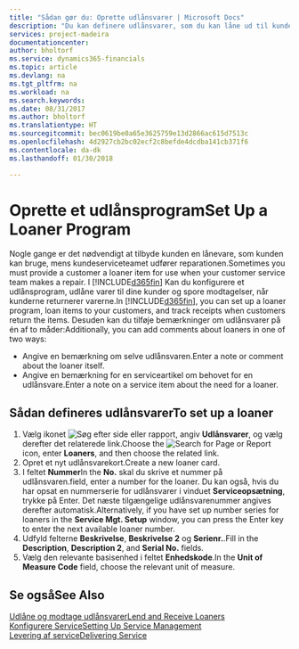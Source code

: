 ```yaml
---
title: "Sådan gør du: Oprette udlånsvarer | Microsoft Docs"
description: "Du kan definere udlånsvarer, som du kan låne ud til kunderne som erstatning for de serviceartikler, der er til reparation."
services: project-madeira
documentationcenter: 
author: bholtorf
ms.service: dynamics365-financials
ms.topic: article
ms.devlang: na
ms.tgt_pltfrm: na
ms.workload: na
ms.search.keywords: 
ms.date: 08/31/2017
ms.author: bholtorf
ms.translationtype: HT
ms.sourcegitcommit: bec0619be0a65e3625759e13d2866ac615d7513c
ms.openlocfilehash: 4d2927cb2bc02ecf2c8befde4dcdba141cb371f6
ms.contentlocale: da-dk
ms.lasthandoff: 01/30/2018

---
```

# <a name="set-up-a-loaner-program"></a><span data-ttu-id="d8deb-103">Oprette et udlånsprogram</span><span class="sxs-lookup"><span data-stu-id="d8deb-103">Set Up a Loaner Program</span></span>
<span data-ttu-id="d8deb-104">Nogle gange er det nødvendigt at tilbyde kunden en lånevare, som kunden kan bruge, mens kundeserviceteamet udfører reparationen.</span><span class="sxs-lookup"><span data-stu-id="d8deb-104">Sometimes you must provide a customer a loaner item for use when your customer service team makes a repair.</span></span> <span data-ttu-id="d8deb-105">I [!INCLUDE[d365fin](includes/d365fin_md.md)] Kan du konfigurere et udlånsprogram, udlåne varer til dine kunder og spore modtagelser, når kunderne returnerer varerne.</span><span class="sxs-lookup"><span data-stu-id="d8deb-105">In [!INCLUDE[d365fin](includes/d365fin_md.md)], you can set up a loaner program, loan items to your customers, and track receipts when customers return the items.</span></span> <span data-ttu-id="d8deb-106">Desuden kan du tilføje bemærkninger om udlånsvarer på én af to måder:</span><span class="sxs-lookup"><span data-stu-id="d8deb-106">Additionally, you can add comments about loaners in one of two ways:</span></span>  
  
* <span data-ttu-id="d8deb-107">Angive en bemærkning om selve udlånsvaren.</span><span class="sxs-lookup"><span data-stu-id="d8deb-107">Enter a note or comment about the loaner itself.</span></span>  
* <span data-ttu-id="d8deb-108">Angive en bemærkning for en serviceartikel om behovet for en udlånsvare.</span><span class="sxs-lookup"><span data-stu-id="d8deb-108">Enter a note on a service item about the need for a loaner.</span></span>  

## <a name="to-set-up-a-loaner"></a><span data-ttu-id="d8deb-109">Sådan defineres udlånsvarer</span><span class="sxs-lookup"><span data-stu-id="d8deb-109">To set up a loaner</span></span>  
1. <span data-ttu-id="d8deb-110">Vælg ikonet ![Søg efter side eller rapport](media/ui-search/search_small.png "Ikonet Søg efter side eller rapport"), angiv **Udlånsvarer**, og vælg derefter det relaterede link.</span><span class="sxs-lookup"><span data-stu-id="d8deb-110">Choose the ![Search for Page or Report](media/ui-search/search_small.png "Search for Page or Report icon") icon, enter **Loaners**, and then choose the related link.</span></span>  
2. <span data-ttu-id="d8deb-111">Opret et nyt udlånsvarekort.</span><span class="sxs-lookup"><span data-stu-id="d8deb-111">Create a new loaner card.</span></span> 
3. <span data-ttu-id="d8deb-112">I feltet **Nummer**</span><span class="sxs-lookup"><span data-stu-id="d8deb-112">In the **No.**</span></span> <span data-ttu-id="d8deb-113">skal du skrive et nummer på udlånsvaren.</span><span class="sxs-lookup"><span data-stu-id="d8deb-113">field, enter a number for the loaner.</span></span> <span data-ttu-id="d8deb-114">Du kan også, hvis du har opsat en nummerserie for udlånsvarer i vinduet **Serviceopsætning**, trykke på Enter. Det næste tilgængelige udlånsvarenummer angives derefter automatisk.</span><span class="sxs-lookup"><span data-stu-id="d8deb-114">Alternatively, if you have set up number series for loaners in the **Service Mgt. Setup** window, you can press the Enter key to enter the next available loaner number.</span></span>  
4. <span data-ttu-id="d8deb-115">Udfyld felterne **Beskrivelse**, **Beskrivelse 2** og **Serienr.**.</span><span class="sxs-lookup"><span data-stu-id="d8deb-115">Fill in the **Description**, **Description 2**, and **Serial No.** fields.</span></span>  
5. <span data-ttu-id="d8deb-116">Vælg den relevante basisenhed i feltet **Enhedskode**.</span><span class="sxs-lookup"><span data-stu-id="d8deb-116">In the **Unit of Measure Code** field, choose the relevant unit of measure.</span></span>  
  
## <a name="see-also"></a><span data-ttu-id="d8deb-117">Se også</span><span class="sxs-lookup"><span data-stu-id="d8deb-117">See Also</span></span>
[<span data-ttu-id="d8deb-118">Udlåne og modtage udlånsvarer</span><span class="sxs-lookup"><span data-stu-id="d8deb-118">Lend and Receive Loaners</span></span>](service-how-to-lend-receive-loaners.md)  
[<span data-ttu-id="d8deb-119">Konfigurere Service</span><span class="sxs-lookup"><span data-stu-id="d8deb-119">Setting Up Service Management</span></span>](service-setup-service.md)  
[<span data-ttu-id="d8deb-120">Levering af service</span><span class="sxs-lookup"><span data-stu-id="d8deb-120">Delivering Service</span></span>](service-deliver-service.md)  


